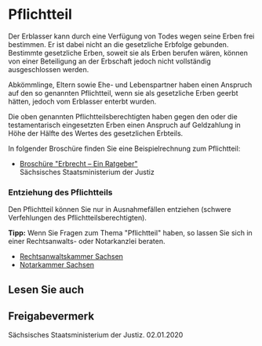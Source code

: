 # Pflichtteil

Der Erblasser kann durch eine Verfügung von Todes wegen seine Erben frei bestimmen. Er ist dabei nicht an die gesetzliche Erbfolge gebunden. Bestimmte gesetzliche Erben, soweit sie als Erben berufen wären, können von einer Beteiligung an der Erbschaft jedoch nicht vollständig ausgeschlossen werden.

Abkömmlinge, Eltern sowie Ehe- und Lebenspartner haben einen Anspruch auf den so genannten Pflichtteil, wenn sie als gesetzliche Erben geerbt hätten, jedoch vom Erblasser enterbt wurden.

Die oben genannten Pflichtteilsberechtigten haben gegen den oder die testamentarisch eingesetzten Erben einen Anspruch auf Geldzahlung in Höhe der Hälfte des Wertes des gesetzlichen Erbteils.

In folgender Broschüre finden Sie eine Beispielrechnung zum Pflichtteil:

* [Broschüre "Erbrecht – Ein Ratgeber"](https://publikationen.sachsen.de/bdb/artikel/10595 "Broschüre \"Erbrecht: Ein Ratgeber\"")  
   Sächsisches Staatsministerium der Justiz

### Entziehung des Pflichtteils

Den Pflichtteil können Sie nur in Ausnahmefällen entziehen (schwere Verfehlungen des Pflichtteilsberechtigten).

**Tipp:** Wenn Sie Fragen zum Thema "Pflichtteil" haben, so lassen Sie sich in einer Rechtsanwalts- oder Notarkanzlei beraten.

* [Rechtsanwaltskammer Sachsen](https://www.rak-sachsen.de/kontakt/ "Kontakt zu der Rechtsanwaltskammer Sachsen herstellen")
* [Notarkammer Sachsen](http://www.notarkammer-sachsen.de/anfahrt "Kontakt zur Notarkammer Sachsen herstellen")

## Lesen Sie auch

## Freigabevermerk

Sächsisches Staatsministerium der Justiz. 02.01.2020
